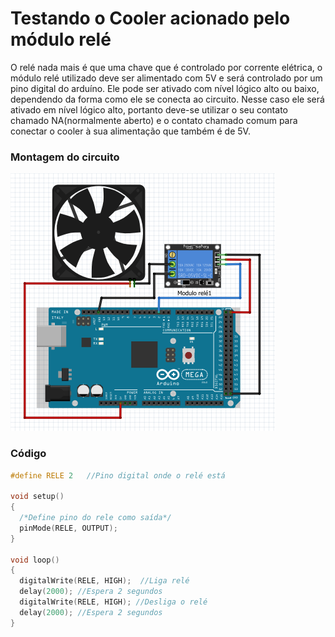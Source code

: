 # Testando o Cooler acionado pelo módulo relé
O relé nada mais é que uma chave que é controlado por corrente elétrica, o módulo relé utilizado deve ser alimentado com 5V e será controlado por um pino digital do arduíno. Ele pode ser ativado com nível lógico alto ou baixo, dependendo da forma como ele se conecta ao circuito.
Nesse caso ele será ativado em nível lógico alto, portanto deve-se utilizar o seu contato chamado NA(normalmente aberto) e o contato chamado comum para conectar o cooler à sua alimentação que também é de 5V.

### Montagem do circuito

![Cooler](../Imagens/cooler.PNG)

### Código

~~~C
#define RELE 2   //Pino digital onde o relé está
  
void setup()
{
  /*Define pino do rele como saída*/
  pinMode(RELE, OUTPUT);   
}
   
void loop()
{
  digitalWrite(RELE, HIGH);  //Liga relé 
  delay(2000); //Espera 2 segundos
  digitalWrite(RELE, HIGH); //Desliga o relé
  delay(2000); //Espera 2 segundos
}
~~~


